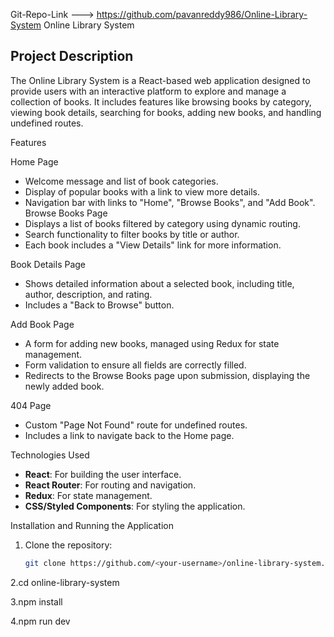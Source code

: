 Git-Repo-Link ---> https://github.com/pavanreddy986/Online-Library-System
Online Library System

## Project Description
The Online Library System is a React-based web application designed to provide users with an interactive platform to explore and manage a collection of books. It includes features like browsing books by category, viewing book details, searching for books, adding new books, and handling undefined routes.


Features

Home Page
- Welcome message and list of book categories.
- Display of popular books with a link to view more details.
- Navigation bar with links to "Home", "Browse Books", and "Add Book".
Browse Books Page
- Displays a list of books filtered by category using dynamic routing.
- Search functionality to filter books by title or author.
- Each book includes a "View Details" link for more information.

Book Details Page
- Shows detailed information about a selected book, including title, author, description, and rating.
- Includes a "Back to Browse" button.

Add Book Page
- A form for adding new books, managed using Redux for state management.
- Form validation to ensure all fields are correctly filled.
- Redirects to the Browse Books page upon submission, displaying the newly added book.

404 Page
- Custom "Page Not Found" route for undefined routes.
- Includes a link to navigate back to the Home page.


Technologies Used
- **React**: For building the user interface.
- **React Router**: For routing and navigation.
- **Redux**: For state management.
- **CSS/Styled Components**: For styling the application.

 Installation and Running the Application

1. Clone the repository:
   ```bash
   git clone https://github.com/<your-username>/online-library-system.git
   
2.cd online-library-system

3.npm install

4.npm run dev











